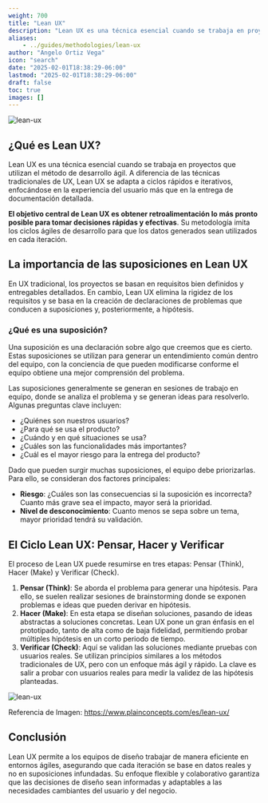 ```yaml
---
weight: 700
title: "Lean UX"
description: "Lean UX es una técnica esencial cuando se trabaja en proyectos que utilizan el método de desarrollo ágil. A diferencia de las técnicas tradicionales de UX, Lean UX se adapta a ciclos rápidos e iterativos, enfocándose en la experiencia del usuario más que en la entrega de documentación detallada."
aliases:
    - ../guides/methodologies/lean-ux
author: "Angelo Ortiz Vega"
icon: "search"
date: "2025-02-01T18:38:29-06:00"
lastmod: "2025-02-01T18:38:29-06:00"
draft: false
toc: true
images: []
---
```


![lean-ux](https://cdn.plainconcepts.com/wp-content/uploads/2021/01/lean-ux-book.jpeg)


## ¿Qué es Lean UX?

Lean UX es una técnica esencial cuando se trabaja en proyectos que utilizan el método de desarrollo ágil. A diferencia de las técnicas tradicionales de UX, Lean UX se adapta a ciclos rápidos e iterativos, enfocándose en la experiencia del usuario más que en la entrega de documentación detallada.

**El objetivo central de Lean UX es obtener retroalimentación lo más pronto posible para tomar decisiones rápidas y efectivas**. Su metodología imita los ciclos ágiles de desarrollo para que los datos generados sean utilizados en cada iteración.

## La importancia de las suposiciones en Lean UX

En UX tradicional, los proyectos se basan en requisitos bien definidos y entregables detallados. En cambio, Lean UX elimina la rigidez de los requisitos y se basa en la creación de declaraciones de problemas que conducen a suposiciones y, posteriormente, a hipótesis.

### ¿Qué es una suposición?

Una suposición es una declaración sobre algo que creemos que es cierto. Estas suposiciones se utilizan para generar un entendimiento común dentro del equipo, con la conciencia de que pueden modificarse conforme el equipo obtiene una mejor comprensión del problema.

Las suposiciones generalmente se generan en sesiones de trabajo en equipo, donde se analiza el problema y se generan ideas para resolverlo. Algunas preguntas clave incluyen:

- ¿Quiénes son nuestros usuarios?
- ¿Para qué se usa el producto?
- ¿Cuándo y en qué situaciones se usa?
- ¿Cuáles son las funcionalidades más importantes?
- ¿Cuál es el mayor riesgo para la entrega del producto?

Dado que pueden surgir muchas suposiciones, el equipo debe priorizarlas. Para ello, se consideran dos factores principales:

- **Riesgo**: ¿Cuáles son las consecuencias si la suposición es incorrecta? Cuanto más grave sea el impacto, mayor será la prioridad.
- **Nivel de desconocimiento**: Cuanto menos se sepa sobre un tema, mayor prioridad tendrá su validación.

## El Ciclo Lean UX: Pensar, Hacer y Verificar

El proceso de Lean UX puede resumirse en tres etapas: Pensar (Think), Hacer (Make) y Verificar (Check).

1. **Pensar (Think)**: Se aborda el problema para generar una hipótesis. Para ello, se suelen realizar sesiones de brainstorming donde se exponen problemas e ideas que pueden derivar en hipótesis.
2. **Hacer (Make)**: En esta etapa se diseñan soluciones, pasando de ideas abstractas a soluciones concretas. Lean UX pone un gran énfasis en el prototipado, tanto de alta como de baja fidelidad, permitiendo probar múltiples hipótesis en un corto periodo de tiempo.
3. **Verificar (Check)**: Aquí se validan las soluciones mediante pruebas con usuarios reales. Se utilizan principios similares a los métodos tradicionales de UX, pero con un enfoque más ágil y rápido. La clave es salir a probar con usuarios reales para medir la validez de las hipótesis planteadas.

![lean-ux](https://cdn.plainconcepts.com/wp-content/uploads/2021/01/lean-ux-cycle-1.png)

Referencia de Imagen: https://www.plainconcepts.com/es/lean-ux/



## Conclusión

Lean UX permite a los equipos de diseño trabajar de manera eficiente en entornos ágiles, asegurando que cada iteración se base en datos reales y no en suposiciones infundadas. Su enfoque flexible y colaborativo garantiza que las decisiones de diseño sean informadas y adaptables a las necesidades cambiantes del usuario y del negocio.